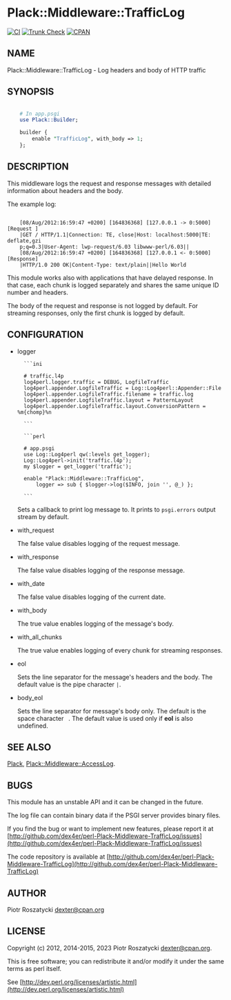 # Plack::Middleware::TrafficLog

[![CI](https://github.com/dex4er/perl-Plack-Middleware-TrafficLog/actions/workflows/ci.yaml/badge.svg)](https://github.com/dex4er/perl-Plack-Middleware-TrafficLog/actions/workflows/ci.yaml)
[![Trunk Check](https://github.com/dex4er/perl-Plack-Middleware-TrafficLog/actions/workflows/trunk.yaml/badge.svg)](https://github.com/dex4er/perl-Plack-Middleware-TrafficLog/actions/workflows/trunk.yaml)
[![CPAN](https://img.shields.io/cpan/v/Plack-Middleware-TrafficLog)](https://metacpan.org/dist/Plack-Middleware-TrafficLog)

## NAME

Plack::Middleware::TrafficLog - Log headers and body of HTTP traffic

## SYNOPSIS

```perl

    # In app.psgi
    use Plack::Builder;

    builder {
        enable "TrafficLog", with_body => 1;
    };

```

## DESCRIPTION

This middleware logs the request and response messages with detailed
information about headers and the body.

The example log:

```console

    [08/Aug/2012:16:59:47 +0200] [164836368] [127.0.0.1 -> 0:5000] [Request ]
    |GET / HTTP/1.1|Connection: TE, close|Host: localhost:5000|TE: deflate,gzi
    p;q=0.3|User-Agent: lwp-request/6.03 libwww-perl/6.03||
    [08/Aug/2012:16:59:47 +0200] [164836368] [127.0.0.1 <- 0:5000] [Response]
    |HTTP/1.0 200 OK|Content-Type: text/plain||Hello World

```

This module works also with applications that have delayed response. In that
case, each chunk is logged separately and shares the same unique ID number and
headers.

The body of the request and response is not logged by default. For streaming
responses, only the first chunk is logged by default.

## CONFIGURATION

- logger

        ```ini

        # traffic.l4p
        log4perl.logger.traffic = DEBUG, LogfileTraffic
        log4perl.appender.LogfileTraffic = Log::Log4perl::Appender::File
        log4perl.appender.LogfileTraffic.filename = traffic.log
        log4perl.appender.LogfileTraffic.layout = PatternLayout
        log4perl.appender.LogfileTraffic.layout.ConversionPattern = %m{chomp}%n

        ```

        ```perl

        # app.psgi
        use Log::Log4perl qw(:levels get_logger);
        Log::Log4perl->init('traffic.l4p');
        my $logger = get_logger('traffic');

        enable "Plack::Middleware::TrafficLog",
            logger => sub { $logger->log($INFO, join '', @_) };

        ```

    Sets a callback to print log message to. It prints to `psgi.errors` output
    stream by default.

- with\_request

    The false value disables logging of the request message.

- with\_response

    The false value disables logging of the response message.

- with\_date

    The false value disables logging of the current date.

- with\_body

    The true value enables logging of the message's body.

- with\_all\_chunks

    The true value enables logging of every chunk for streaming responses.

- eol

    Sets the line separator for the message's headers and the body. The default
    value is the pipe character `|`.

- body\_eol

    Sets the line separator for message's body only. The default is the space
    character ` `. The default value is used only if **eol** is also undefined.

## SEE ALSO

[Plack](https://metacpan.org/pod/Plack), [Plack::Middleware::AccessLog](https://metacpan.org/pod/Plack%3A%3AMiddleware%3A%3AAccessLog).

## BUGS

This module has an unstable API and it can be changed in the future.

The log file can contain binary data if the PSGI server provides binary
files.

If you find the bug or want to implement new features, please report it at
[http://github.com/dex4er/perl-Plack-Middleware-TrafficLog/issues](http://github.com/dex4er/perl-Plack-Middleware-TrafficLog/issues)

The code repository is available at
[http://github.com/dex4er/perl-Plack-Middleware-TrafficLog](http://github.com/dex4er/perl-Plack-Middleware-TrafficLog)

## AUTHOR

Piotr Roszatycki <dexter@cpan.org>

## LICENSE

Copyright (c) 2012, 2014-2015, 2023 Piotr Roszatycki <dexter@cpan.org>.

This is free software; you can redistribute it and/or modify it under
the same terms as perl itself.

See [http://dev.perl.org/licenses/artistic.html](http://dev.perl.org/licenses/artistic.html)
